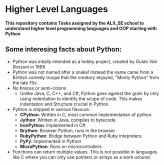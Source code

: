 # Higher Level Languages

**This repository contains Tasks assigned by the ALX_SE school to understand higher level programming languages and OOP starting with Python**

## Some interesing facts about Python:

- Python was intially intended as a hobby project, created by <i>Guido Van Rossum</i> in 1989
- Python was not named after a snake! Instead the name came from a Brittish comedy troupe that the creatory enjoyed, "Monty Python" from the late 70s.
- No braces or semi-colons
  - Unlike Java, C, C++, and C#, Python goes against the grain by only using indentation to identify the scope of code. This makes indentation and Structure crucial in Python.
- Python is shipped in various flavours:
  - **CPython**: Written in C, most common implementation of python.
  - **Jython**: Written in Java, compiles to bytecode.
  - **IronPython**: Implemented in C#.
  - **Brython**: Browser Python, runs in the browser
  - **RubyPython**: Bridge between Python and Ruby intepreters.
  - **PyPy**: Implemented in Python
  - **MicroPython**: Runs on microcontrollers
- Functions can return multiple values. This is not possible in languages like C where you can only use pointers or arrays as a work-around.
